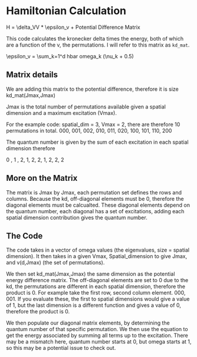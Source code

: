 # Hamiltonian Calculation
H = \delta_VV * \epsilon_v + Potential Difference Matrix

This code calculates the kronecker delta times the energy, both of which are a function of the v, the permutations. 
I will refer to this matrix as `kd_mat`. 

\epsilon_v = \sum_k=1^d hbar omega_k (\nu_k + 0.5)

## Matrix details
We are adding this matrix to the potential difference, therefore it is size  kd_mat(Jmax,Jmax)

Jmax is the total number of permutations available given a spatial dimension and a maximum excitation (Vmax).

For the example code: spatial_dim = 3, Vmax = 2, there are therefore 10 permutations in total. 
000, 001, 002, 010, 011, 020, 100, 101, 110, 200 

The quantum number is given by the sum of each excitation in each spatial dimension therefore 

0 , 1 , 2, 1, 2, 2, 1, 2, 2, 2

## More on the Matrix
The matrix is Jmax by Jmax, each permutation set defines the rows and columns.
Because the kd, off-diagonal elements must be 0, therefore the diagonal elements must be calcualted. 
These diagonal elements depend on the quantum number, each diagonal has a set of excitations, adding each spatial dimension contribution gives the quantum number. 

## The Code
The code takes in a vector of omega values (the eigenvalues, size = spatial dimension). 
It then takes in a given Vmax, Spatial_dimension to give Jmax, and v(d,Jmax) (the set of permutations). 

We then set kd_mat(Jmax,Jmax) the same dimension as the potential energy difference matrix. 
The off-diagonal elements are set to 0 due to the kd, the permutations are different in each spatial dimension, therefore the product is 0. 
For example take the first row, second column element. 
000, 001. If you evaluate these, the first to spatial dimensions would give a value of 1, but the last dimension is a different function and gives a value of 0, therefore the product is 0. 

We then populate our diagonal matrix elements, by determining the quantum number of that specific permutation. 
We then use the equation to get the energy associated by summing all terms up to the excitation.
There may be a mismatch here, quantum number starts at 0, but omega starts at 1, so this may be a potential issue to check out. 
